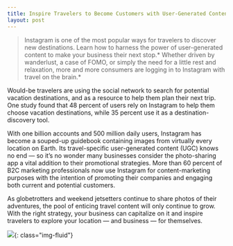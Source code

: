 ```yaml
---
title: Inspire Travelers to Become Customers with User-Generated Content
layout: post
---
```


> Instagram is one of the most popular ways for travelers to discover new destinations. Learn how to harness the power of user-generated content to make your business their next stop.*
> Whether driven by wanderlust, a case of FOMO, or simply the need for a little rest and relaxation, more and more consumers are logging in to Instagram with travel on the brain.*

Would-be travelers are using the social network to search for potential vacation destinations, and as a resource to help them plan their next trip. One study found that 48 percent of users rely on Instagram to help them choose vacation destinations, while 35 percent use it as a destination-discovery tool.

With one billion accounts and 500 million daily users, Instagram has become a souped-up guidebook containing images from virtually every location on Earth. Its travel-specific user-generated content (UGC) knows no end — so it’s no wonder many businesses consider the photo-sharing app a vital addition to their promotional strategies. More than 60 percent of B2C marketing professionals now use Instagram for content-marketing purposes with the intention of promoting their companies and engaging both current and potential customers.

As globetrotters and weekend jetsetters continue to share photos of their adventures, the pool of enticing travel content will only continue to grow. With the right strategy, your business can capitalize on it and inspire travelers to explore your location — and business — for themselves.

![](https://www.shutterstock.com/blog/wp-content/uploads/sites/5/2018/07/ugc-ig-tag.jpg ){: class="img-fluid"}